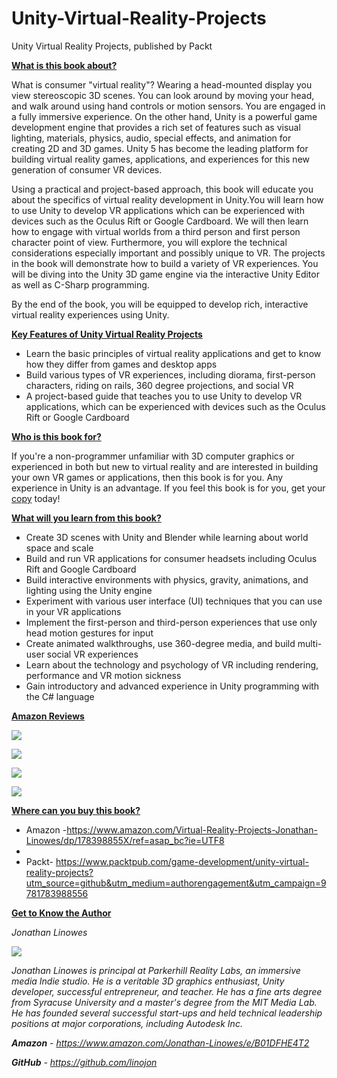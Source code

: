 # Unity-Virtual-Reality-Projects
Unity Virtual Reality Projects, published by Packt

<p><b ><u >What is this book about?</u></b></p> 
<p>What is consumer "virtual reality"? Wearing a head-mounted display you view stereoscopic 3D scenes. You can look around by moving your head, and walk around using hand controls or motion sensors. You are engaged in a fully immersive experience. On the other hand, Unity is a powerful game development engine that provides a rich set of features such as visual lighting, materials, physics, audio, special effects, and animation for creating 2D and 3D games. Unity 5 has become the leading platform for building virtual reality games, applications, and experiences for this new generation of consumer VR devices.</p> 
<p>Using a practical and project-based approach, this book will educate you about the specifics of virtual reality development in Unity.You will learn how to use Unity to develop VR applications which can be experienced with devices such as the Oculus Rift or Google Cardboard. We will then learn how to engage with virtual worlds from a third person and first person character point of view. Furthermore, you will explore the technical considerations especially important and possibly unique to VR. The projects in the book will demonstrate how to build a variety of VR experiences. You will be diving into the Unity 3D game engine via the interactive Unity Editor as well as C-Sharp programming.</p> 
<p>By the end of the book, you will be equipped to develop rich, interactive virtual reality experiences using Unity.</p> 
<p><b ><u >Key Features of Unity Virtual Reality Projects</u></b></p> 
<ul><li>Learn the basic principles of virtual reality applications and get to know how they differ from games and desktop apps</li> 
<li>Build various types of VR experiences, including diorama, first-person characters, riding on rails, 360 degree projections, and social VR</li> 
<li>A project-based guide that teaches you to use Unity to develop VR applications, which can be experienced with devices such as the Oculus Rift or Google Cardboard</li> 
</ul>
<p><b ><u >Who is this book for?</u></b></p> 
<p><span >If you're a non-programmer unfamiliar with 3D computer graphics or experienced in both but new to virtual reality and are interested in building your own VR games or applications, then this book is for you. Any experience in Unity is an advantage. If you feel this book is for you, get your <a href="https://www.amazon.com/Virtual-Reality-Projects-Jonathan-Linowes/dp/178398855X/ref=asap_bc?ie=UTF8">copy</a> today!</span></p> 
<p><b ><u >What will you learn from this book?</u></b></p> 
<ul><li>Create 3D scenes with Unity and Blender while learning about world space and scale</li> 
<li>Build and run VR applications for consumer headsets including Oculus Rift and Google Cardboard</li> 
<li>Build interactive environments with physics, gravity, animations, and lighting using the Unity engine</li> 
<li>Experiment with various user interface (UI) techniques that you can use in your VR applications</li> 
<li>Implement the first-person and third-person experiences that use only head motion gestures for input</li> 
<li>Create animated walkthroughs, use 360-degree media, and build multi-user social VR experiences</li> 
<li>Learn about the technology and psychology of VR including rendering, performance and VR motion sickness</li> 
<li>Gain introductory and advanced experience in Unity programming with the C# language</li> 
</ul>
<p><b ><u >Amazon Reviews</u></b></p> 
<p><img src="image_00_002.png" /></p> 
<p><img src="image_00_003.png" /></p> 
<p><img src="image_00_004.png" /></p> 
<p><img src="image_00_005.png" /></p> 
<p><b ><u >Where can you buy this book?</u></b></p> 
<ul><li><span >Amazon -<a href="https://www.amazon.com/Virtual-Reality-Projects-Jonathan-Linowes/dp/178398855X/ref=asap_bc?ie=UTF8">https://www.amazon.com/Virtual-Reality-Projects-Jonathan-Linowes/dp/178398855X/ref=asap_bc?ie=UTF8</a></span></li> 
<li></li> 
<li><span >Packt- <a href="https://www.packtpub.com/game-development/unity-virtual-reality-projects?utm_source=github&amp;utm_medium=authorengagement&amp;utm_campaign=9781783988556">https://www.packtpub.com/game-development/unity-virtual-reality-projects?utm_source=github&amp;utm_medium=authorengagement&amp;utm_campaign=9781783988556</a> </span></li> 
</ul>
<p><b ><u >Get to Know the Author</u></b></p> 
<p><i >Jonathan Linowes</i></p> 
<p><img src="image_00_006.png" /></p> 
<p><i >Jonathan Linowes is principal at Parkerhill Reality Labs, an immersive media Indie studio. He is a veritable 3D graphics enthusiast, Unity developer, successful entrepreneur, and teacher. He has a fine arts degree from Syracuse University and a master's degree from the MIT Media Lab. He has founded several successful start-ups and held technical leadership positions at major corporations, including Autodesk Inc.</i></p> 
<p><b ><i >Amazon</i></b><i > - </i><span ><a href="https://www.amazon.com/Jonathan-Linowes/e/B01DFHE4T2"><i >https://www.amazon.com/Jonathan-Linowes/e/B01DFHE4T2</i></a></span></p> 
<p><b ><i >GitHub</i></b><i > - </i><span ><a href="https://github.com/linojon"><i >https://github.com/linojon</i></a></span></p> 
</div> </div></root>
